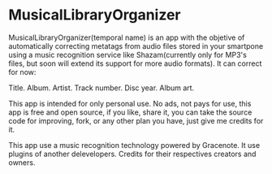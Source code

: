 # MusicalLibraryOrganizer

MusicalLibraryOrganizer(temporal name) is an app with the objetive of automatically correcting metatags from audio files stored in your smartpone using a music recognition service like Shazam(currently only for MP3's files, but soon will extend its support for more audio formats). It can correct for now:

Title.
Album.
Artist.
Track number.
Disc year.
Album art.

This app is intended for only personal use. No ads, not pays for use, this app is free and open source, if you like, share it, you can take the source code for improving, fork, or any other plan you have, just give me credits for it.

This app use a music recognition technology powered by Gracenote. It use plugins of another delevelopers. Credits for their respectives creators and owners.

